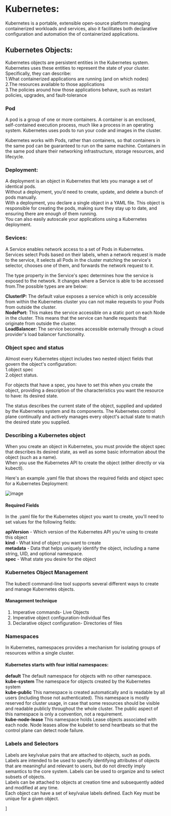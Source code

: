 # Kubernetes:
Kubernetes is a portable, extensible open-source platform managing containerized workloads and services, also it facilitates both declarative configuration and automation the of containerized applications.

## Kubernetes Objects:
Kubernetes objects are persistent entities in the Kubernetes system. Kubernetes uses these entities to represent the state of your cluster. Specifically, they can describe:  
1.What containerized applications are running (and on which nodes)  
2.The resources available to those applications  
3.The policies around how those applications behave, such as restart policies, upgrades, and fault-tolerance  

### Pod  
A pod is a group of one or more containers. A container is an enclosed, self-contained execution process, much like a process in an operating system. Kubernetes uses pods to run your code and images in the cluster.  

Kubernetes works with Pods, rather than containers, so that containers in the same pod can be guaranteed to run on the same machine. Containers in the same pod share their networking infrastructure, storage resources, and lifecycle.  

### Deployment:  
A deployment is an object in Kubernetes that lets you manage a set of identical pods.  
Without a deployment, you’d need to create, update, and delete a bunch of pods manually.  
With a deployment, you declare a single object in a YAML file. This object is responsible for creating the pods, making sure they stay up to date, and ensuring there are enough of them running.  
You can also easily autoscale your applications using a Kubernetes deployment.  

### Sevices:  
A Service enables network access to a set of Pods in Kubernetes.  
Services select Pods based on their labels, when a network request is made to the service, it selects all Pods in the cluster matching the service's selector, chooses one of them, and forwards the network request to it.  

The type property in the Service's spec determines how the service is exposed to the network. It changes where a Service is able to be accessed from.The possible types are are below:  

**ClusterIP:** The default value exposes a service which is only accessible from within the Kubernetes cluster you can not make requests to your Pods from outside the cluster.  
**NodePort:** This makes the service accessible on a static port on each Node in the cluster. This means that the service can handle requests that originate from outside the cluster.  
**LoadBalancer:** The service becomes accessible externally through a cloud provider's load balancer functionality.  


### Object spec and status
Almost every Kubernetes object includes two nested object fields that govern the object's configuration:   
1.object spec  
2.object status.  

For objects that have a spec, you have to set this when you create the object, providing a description of the characteristics you want the resource to have: its desired state.  

The status describes the current state of the object, supplied and updated by the Kubernetes system and its components. The Kubernetes control plane continually and actively manages every object's actual state to match the desired state you supplied.  

### Describing a Kubernetes object
When you create an object in Kubernetes, you must provide the object spec that describes its desired state, as well as some basic information about the object (such as a name).   
When you use the Kubernetes API to create the object (either directly or via kubectl).  

Here's an example .yaml file that shows the required fields and object spec for a Kubernetes Deployment:

![image](https://user-images.githubusercontent.com/41946619/147801496-2ae31bad-ab17-46ca-ae91-49ee66cca5c3.png)

#### Required Fields  
In the .yaml file for the Kubernetes object you want to create, you'll need to set values for the following fields:  

**apiVersion** - Which version of the Kubernetes API you're using to create this object  
**kind** - What kind of object you want to create  
**metadata** - Data that helps uniquely identify the object, including a name string, UID, and optional namespace.  
**spec** - What state you desire for the object  

### Kubernetes Object Management  
The kubectl command-line tool supports several different ways to create and manage Kubernetes objects.  

#### Management technique
1. Imperative commands- Live Objects  
2. Imperative object configuration-Individual  fles  
3. Declarative object configuration- Directories of files  

### Namespaces  
In Kubernetes, namespaces provides a mechanism for isolating groups of resources within a single cluster.  

#### Kubernetes starts with four initial namespaces:  

**default** The default namespace for objects with no other namespace.  
**kube-system** The namespace for objects created by the Kubernetes system  
**kube-public** This namespace is created automatically and is readable by all users (including those not authenticated). This namespace is mostly reserved for cluster usage, in case that some resources should be visible and readable publicly throughout the whole cluster. The public aspect of this namespace is only a convention, not a requirement.  
**kube-node-lease** This namespace holds Lease objects associated with each node. Node leases allow the kubelet to send heartbeats so that the control plane can detect node failure.  

### Labels and Selectors  
Labels are key/value pairs that are attached to objects, such as pods. Labels are intended to be used to specify identifying attributes of objects that are meaningful and relevant to users, but do not directly imply semantics to the core system. Labels can be used to organize and to select subsets of objects.  
Labels can be attached to objects at creation time and subsequently added and modified at any time.  
Each object can have a set of key/value labels defined. Each Key must be unique for a given object.  

]
